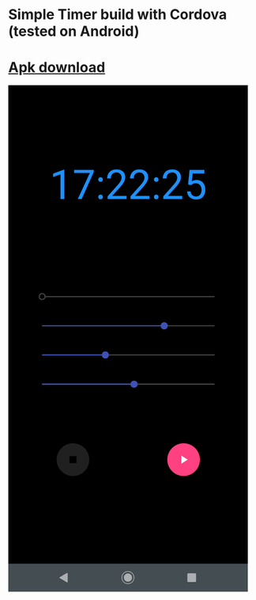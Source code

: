 # Simple Timer build with Cordova (tested on Android)

# [Apk download](app-debug.apk)

![screenshot android](Screenshot_20200402-161330.png)